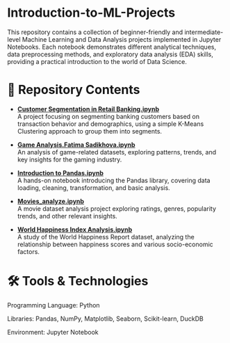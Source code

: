 # Introduction-to-ML-Projects

This repository contains a collection of beginner-friendly and intermediate-level Machine Learning and Data Analysis projects implemented in Jupyter Notebooks.
Each notebook demonstrates different analytical techniques, data preprocessing methods, and exploratory data analysis (EDA) skills, providing a practical introduction to the world of Data Science.

# 📂 Repository Contents

- [**Customer Segmentation in Retail Banking.ipynb**](Customer%20Segmentation%20in%20Retail%20Banking.ipynb)  
  A project focusing on segmenting banking customers based on transaction behavior and demographics, using a simple K-Means Clustering approach to group them into segments.

- [**Game Analysis.Fatima Sadikhova.ipynb**](Game%20Analysis.Fatima%20Sadikhova.ipynb)  
  An analysis of game-related datasets, exploring patterns, trends, and key insights for the gaming industry.

- [**Introduction to Pandas.ipynb**](Introduction%20to%20Pandas.ipynb)  
  A hands-on notebook introducing the Pandas library, covering data loading, cleaning, transformation, and basic analysis.

- [**Movies_analyze.ipynb**](Movies_analyze.ipynb)  
  A movie dataset analysis project exploring ratings, genres, popularity trends, and other relevant insights.

- [**World Happiness Index Analysis.ipynb**](World%20Happiness%20Index%20Analysis.ipynb)  
  A study of the World Happiness Report dataset, analyzing the relationship between happiness scores and various socio-economic factors.


# 🛠️ Tools & Technologies

Programming Language: Python

Libraries: Pandas, NumPy, Matplotlib, Seaborn, Scikit-learn, DuckDB

Environment: Jupyter Notebook
